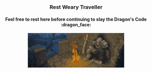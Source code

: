 <h3 align="center">
  Rest Weary Traveller
</h3>

<h4 align="center">
Feel free to rest here before continuing to slay the Dragon's Code :dragon_face:
</h4>

<p align="center">
  <img width="60%" src="images/Dark-Souls-Traveller.gif"/>
</p>
